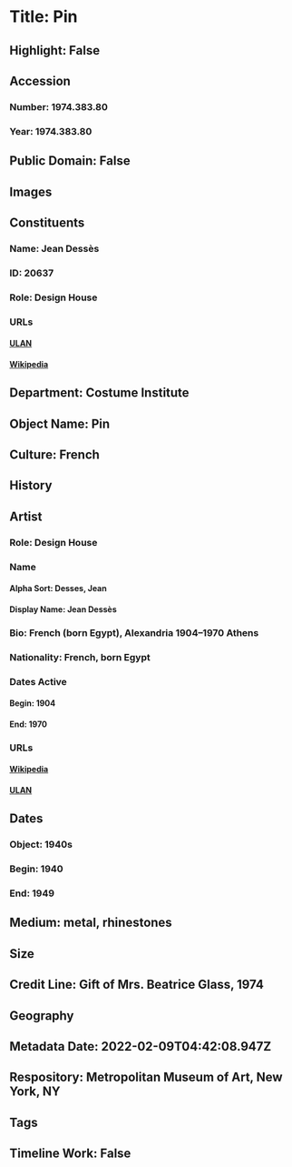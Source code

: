 # Title: Pin
## Highlight: False
## Accession
### Number: 1974.383.80
### Year: 1974.383.80
## Public Domain: False
## Images
## Constituents
### Name: Jean Dessès
### ID: 20637
### Role: Design House
### URLs
#### [ULAN](http://vocab.getty.edu/page/ulan/500524688)
#### [Wikipedia](https://www.wikidata.org/wiki/Q3171727)
## Department: Costume Institute
## Object Name: Pin
## Culture: French
## History
## Artist
### Role: Design House
### Name
#### Alpha Sort: Desses, Jean
#### Display Name: Jean Dessès
### Bio: French (born Egypt), Alexandria 1904–1970 Athens
### Nationality: French, born Egypt
### Dates Active
#### Begin: 1904
#### End: 1970
### URLs
#### [Wikipedia](https://www.wikidata.org/wiki/Q3171727)
#### [ULAN](http://vocab.getty.edu/page/ulan/500524688)
## Dates
### Object: 1940s
### Begin: 1940
### End: 1949
## Medium: metal, rhinestones
## Size
## Credit Line: Gift of Mrs. Beatrice Glass, 1974
## Geography
## Metadata Date: 2022-02-09T04:42:08.947Z
## Respository: Metropolitan Museum of Art, New York, NY
## Tags
## Timeline Work: False